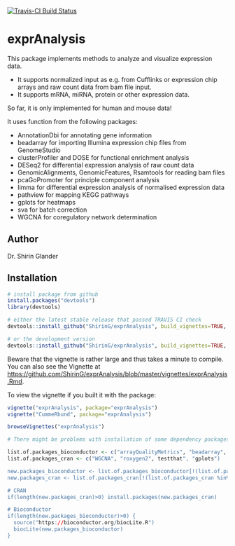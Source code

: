[![Travis-CI Build Status](https://travis-ci.org/ShirinG/exprAnalysis.svg?branch=master)](https://travis-ci.org/ShirinG/exprAnalysis)

# exprAnalysis

This package implements methods to analyze and visualize expression data.

  + It supports normalized input as e.g. from Cufflinks or expression chip arrays and raw count data from bam file input.
  + It supports mRNA, miRNA, protein or other expression data.

So far, it is only implemented for human and mouse data!

It uses function from the following packages:

  + AnnotationDbi for annotating gene information
  + beadarray for importing Illumina expression chip files from GenomeStudio
  + clusterProfiler and DOSE for functional enrichment analysis
  + DESeq2 for differential expression analysis of raw count data
  + GenomicAlignments, GenomicFeatures, Rsamtools for reading bam files
  + pcaGoPromoter for principle component analysis
  + limma for differential expression analysis of normalised expression data
  + pathview for mapping KEGG pathways
  + gplots for heatmaps
  + sva for batch correction
  + WGCNA for coregulatory network determination

## Author ##

Dr. Shirin Glander

## Installation ##

```r
# install package from github
install.packages("devtools")
library(devtools)

# either the latest stable release that passed TRAVIS CI check
devtools::install_github("ShirinG/exprAnalysis", build_vignettes=TRUE, ref = "stable.version0.1.0")

# or the development version
devtools::install_github("ShirinG/exprAnalysis", build_vignettes=TRUE, ref = "master")
```

Beware that the vignette is rather large and thus takes a minute to compile. You can also see the Vignette at https://github.com/ShirinG/exprAnalysis/blob/master/vignettes/exprAnalysis.Rmd.

To view the vignette if you built it with the package:
```r
vignette("exprAnalysis", package="exprAnalysis")
vignette("CummeRbund", package="exprAnalysis")

browseVignettes("exprAnalysis")

# There might be problems with installation of some dependency packages (especially Bioconductor packages and WGCNA and its dependencies from CRAN). In order to install them manually:

list.of.packages_bioconductor <- c("arrayQualityMetrics", "beadarray", "pcaGoPromoter", "limma", "pathview", "sva", "GO.db", "impute")
list.of.packages_cran <- c("WGCNA", "roxygen2", testthat", "gplots")

new.packages_bioconductor <- list.of.packages_bioconductor[!(list.of.packages_bioconductor %in% installed.packages()[,"Package"])]
new.packages_cran <- list.of.packages_cran[!(list.of.packages_cran %in% installed.packages()[,"Package"])]

# CRAN
if(length(new.packages_cran)>0) install.packages(new.packages_cran)

# Bioconductor
if(length(new.packages_bioconductor)>0) {
  source("https://bioconductor.org/biocLite.R")
  biocLite(new.packages_bioconductor)
}
```
